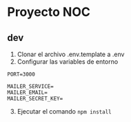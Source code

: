 # Proyecto NOC

## dev
1. Clonar el archivo .env.template a .env
2. Configurar las variables de entorno
```
PORT=3000

MAILER_SERVICE=
MAILER_EMAIL=
MAILER_SECRET_KEY=
```
3. Ejecutar el comando
``` npm install ```
